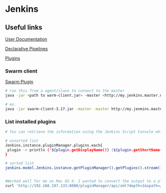 # Jenkins

## Useful links

[User Documentation](https://jenkins.io/doc/)

[Declarative Pipelines](https://jenkins.io/doc/book/pipeline/syntax/)

[Plugins](https://plugins.jenkins.io/)

### Swarm client

[Swarm Plugin](https://wiki.jenkins.io/display/JENKINS/Swarm+Plugin)

 ```bash
 # run this from a agent/slave to connect to the master
java -jar <path to warm-client.jar> -master <http://my.jenkins.master.net>

# ex.
java -jar swarm-client-3.17.jar -master -master http://my.jenmins.master.net:8080

 ```

### List installed plugins

 ```bash
# You can retrieve the information using the Jenkins Script Console which is accessible by visiting http://<jenkins-url>/script. (Given that you are logged in and have the required permissions).

# unsorted list
 Jenkins.instance.pluginManager.plugins.each{
  plugin -> println ("${plugin.getDisplayName()} (${plugin.getShortName()}): ${plugin.getVersion()}")
}

# sorted list
jenkins.model.Jenkins.instance.getPluginManager().getPlugins().stream().sorted().each { println "${it.getShortName()} | ${it.getVersion()} | ${it.getDisplayName()}" }


#Worked well for me on Mac OS X. I wanted to convert the output to a plain text list, so used some Perl regex to strip the tags
curl 'http://192.168.197.133:8080/pluginManager/api/xml?depth=1&xpath=/*/*/shortName|/*/*/version&wrapper=plugins' | perl -pe 's/.*?<shortName>([\w-]+).*?<version>([^<]+)()(<\/\w+>)+/\1 \2\n/g'

 ```
